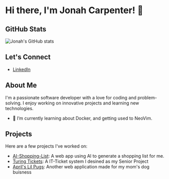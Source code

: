 # Hi there, I'm Jonah Carpenter! 👋

## GitHub Stats
![Jonah's GitHub stats](https://github-readme-stats.vercel.app/api?username=jonahgcarpenter&show_icons=true&theme=radical)

## Let's Connect
- [LinkedIn](https://www.linkedin.com/in/jonah-carpenter-aa2644264/)

## About Me
I'm a passionate software developer with a love for coding and problem-solving. I enjoy working on innovative projects and learning new technologies.

- 🌱 I’m currently learning about Docker, and getting used to NeoVim.

## Projects
Here are a few projects I've worked on:

- [AI-Shopping-List](https://github.com/jonahgcarpenter/ai-shopping-list): A web app using AI to generate a shopping list for me.
- [Turing Tickets](https://github.com/jonahgcarpenter/Turing-Tickets): A IT-Ticket system I desined as my Senior Project
- [April's Lil Pugs](https://github.com/jonahgcarpenter/aprilslilpugs): Another web application made for my mom's dog buisness

